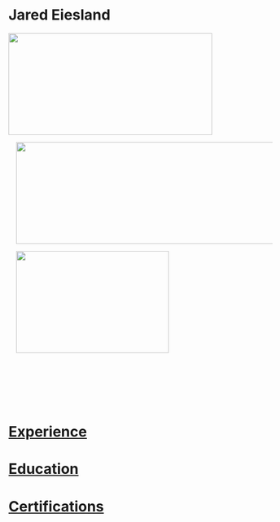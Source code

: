 # Jared Eiesland
<html>
  <body>
  
   <p><img style="text-align: center; margin: 0 auto;" 
            src ="https://i.imgur.com/JZI2hPi.gif" 
            width="400" height="200"
            align="middle"></p>  
            
   <p><img style="padding: 0 15px; float: middle;" 
            src ="https://i.imgur.com/pI9Yf3d.jpg" 
            width="600" height="200"
            align="middle">         </p>    
            
   <p><img style="padding: 0 15px; float: middle;" 
            src ="https://i.imgur.com/Uai8sk0.jpg" 
            width="300" height="200"
           align="middle">          </p>
     


        
    
   </br>
    </br>
    </br>
    </br>
    </br>
   <h1><a href="https://github.com/jaredeiesland/Curriculum-Vitae/blob/master/Experience.md#jared-eiesland---experience">Experience</a></h1>
     <h1><a href="https://github.com/jaredeiesland/Curriculum-Vitae/blob/master/Education.md#jared-eiesland---education">Education</a></h1>
         <h1><a href="https://github.com/jaredeiesland/Curriculum-Vitae/blob/master/Certifications.md#jared-eiesland---certifications">Certifications</a></h1>
    
   </body>
  </html>
